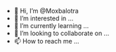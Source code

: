 - 👋 Hi, I’m @Moxbalotra
- 👀 I’m interested in ...
- 🌱 I’m currently learning ...
- 💞️ I’m looking to collaborate on ...
- 📫 How to reach me ...

<!---
Moxbalotra/Moxbalotra is a ✨ special ✨ repository because its `README.md` (this file) appears on your GitHub profile.
You can click the Preview link to take a look at your changes.
--->
